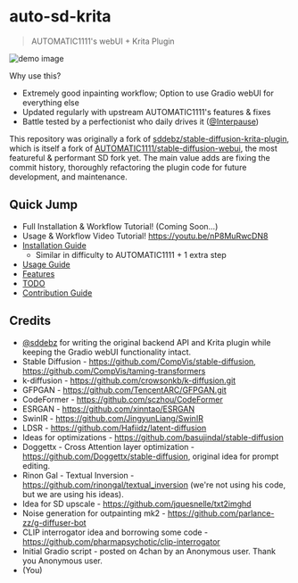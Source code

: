 # auto-sd-krita

> AUTOMATIC1111's webUI + Krita Plugin

![demo image](https://user-images.githubusercontent.com/42513874/194701722-e7a3f7eb-be4a-4f43-93a5-480835c9260f.jpg)

Why use this?

- Extremely good inpainting workflow; Option to use Gradio webUI for everything else
- Updated regularly with upstream AUTOMATIC1111's features & fixes
- Battle tested by a perfectionist who daily drives it ([@Interpause](https://github.com/interpause))

This repository was originally a fork of [sddebz/stable-diffusion-krita-plugin](https://github.com/sddebz/stable-diffusion-krita-plugin), which is itself a fork of [AUTOMATIC1111/stable-diffusion-webui](https://github.com/AUTOMATIC1111/stable-diffusion-webui), the most featureful & performant SD fork yet. The main value adds are fixing the commit history, thoroughly refactoring the plugin code for future development, and maintenance.

## Quick Jump

- Full Installation & Workflow Tutorial! (Coming Soon...)
- Usage & Workflow Video Tutorial! https://youtu.be/nP8MuRwcDN8
- [Installation Guide](https://github.com/Interpause/auto-sd-krita/wiki/Install-Guide)
  - Similar in difficulty to AUTOMATIC1111 + 1 extra step
- [Usage Guide](https://github.com/Interpause/auto-sd-krita/wiki/Usage-Guide)
- [Features](https://github.com/Interpause/auto-sd-krita/wiki/Features)
- [TODO](https://github.com/Interpause/auto-sd-krita/wiki/TODO)
- [Contribution Guide](https://github.com/Interpause/auto-sd-krita/wiki/Contribution-Guide)

## Credits

- [@sddebz](https://github.com/sddebz) for writing the original backend API and Krita plugin while keeping the Gradio webUI functionality intact.
- Stable Diffusion - <https://github.com/CompVis/stable-diffusion>, <https://github.com/CompVis/taming-transformers>
- k-diffusion - <https://github.com/crowsonkb/k-diffusion.git>
- GFPGAN - <https://github.com/TencentARC/GFPGAN.git>
- CodeFormer - <https://github.com/sczhou/CodeFormer>
- ESRGAN - <https://github.com/xinntao/ESRGAN>
- SwinIR - <https://github.com/JingyunLiang/SwinIR>
- LDSR - <https://github.com/Hafiidz/latent-diffusion>
- Ideas for optimizations - <https://github.com/basujindal/stable-diffusion>
- Doggettx - Cross Attention layer optimization - <https://github.com/Doggettx/stable-diffusion>, original idea for prompt editing.
- Rinon Gal - Textual Inversion - <https://github.com/rinongal/textual_inversion> (we're not using his code, but we are using his ideas).
- Idea for SD upscale - <https://github.com/jquesnelle/txt2imghd>
- Noise generation for outpainting mk2 - <https://github.com/parlance-zz/g-diffuser-bot>
- CLIP interrogator idea and borrowing some code - <https://github.com/pharmapsychotic/clip-interrogator>
- Initial Gradio script - posted on 4chan by an Anonymous user. Thank you Anonymous user.
- (You)

